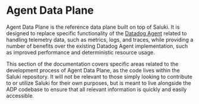 # Agent Data Plane

Agent Data Plane is the reference data plane built on top of Saluki. It is designed to replace specific functionality of the
[Datadog Agent](https://github.com/DataDog/datadog-agent) related to handling telemetry data, such as metrics, logs, and
traces, while providing a number of benefits over the existing Datadog Agent implementation, such as improved
performance and deterministic resource usage.

This section of the documentation covers specific areas related to the development process of Agent Data Plane, as the
code lives within the Saluki repository. It will not be relevant to those simply looking to contribute to or utilize
Saluki for their own purposes, but is meant to live alongside the ADP codebase to ensure that all relevant information
is quickly and easily accessible.